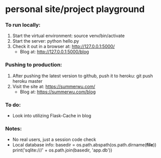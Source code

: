 personal site/project playground
====================

### To run locally:
1. Start the virtual environment: source venv/bin/activate
2. Start the server: python hello.py
3. Check it out in a browser at: http://127.0.0.1:5000/
	- Blog at: http://127.0.0.1:5000/blog

### Pushing to production:
1. After pushing the latest version to github, push it to heroku: git push heroku master
2. Visit the site at: https://summerwu.com/
	- Blog at: https://summerwu.com/blog

### To do:
* Look into utilizing Flask-Cache in blog

### Notes:
* No real users, just a session code check
* Local database info:
	basedir = os.path.abspath(os.path.dirname(__file__))
	print('sqlite:///' + os.path.join(basedir, 'app.db'))
